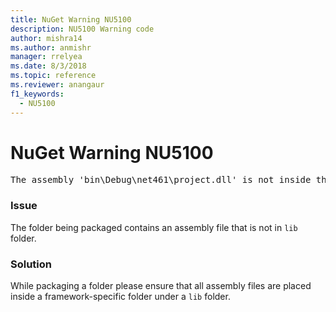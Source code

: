 ```yaml
---
title: NuGet Warning NU5100
description: NU5100 Warning code
author: mishra14
ms.author: anmishr
manager: rrelyea
ms.date: 8/3/2018
ms.topic: reference
ms.reviewer: anangaur
f1_keywords:
  - NU5100
---
```


# NuGet Warning NU5100
<pre>The assembly 'bin\Debug\net461\project.dll' is not inside the 'lib' folder and hence it won't be added as a reference when the package is installed into a project. Move it into the 'lib' folder if it needs to be referenced.</pre>

### Issue

The folder being packaged contains an assembly file that is not in `lib` folder.


### Solution

While packaging a folder please ensure that all assembly files are placed inside a framework-specific folder under a `lib` folder.

